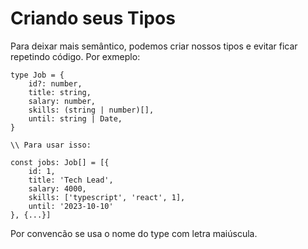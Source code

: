 # Criando seus Tipos

Para deixar mais semântico, podemos criar nossos tipos e evitar ficar repetindo código. Por exmeplo:

```
type Job = {
    id?: number,
    title: string,
    salary: number,
    skills: (string | number)[],
    until: string | Date,
}

\\ Para usar isso:

const jobs: Job[] = [{
    id: 1,
    title: 'Tech Lead',
    salary: 4000,
    skills: ['typescript', 'react', 1],
    until: '2023-10-10'
}, {...}]

```

Por convencão se usa o nome do type com letra maiúscula. 